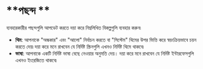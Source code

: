 # **পছন্দ **

ব্যবহারকারীর পছন্দগুলি আপডেট করতে দয়া করে নিম্নলিখিত বিকল্পগুলি ব্যবহার করুন৷
- **থিম**: আপনাকে "অন্ধকার" এবং "আলো" নির্বাচন করতে বা "সিস্টেম" থিমের উপর ভিত্তি করে স্বয়ংক্রিয়ভাবে চয়ন করতে দেয়৷ দয়া করে মনে রাখবেন যে নির্দিষ্ট স্ক্রিনগুলি এখনও নির্দিষ্ট থিমে থাকবে৷
- **ভাষা**: আপনাকে একটি নির্দিষ্ট ভাষা বেছে নেওয়ার অনুমতি দেয়। দয়া করে মনে রাখবেন যে নির্দিষ্ট ইন্টারফেসগুলি এখনও ইংরেজিতে থাকবে৷